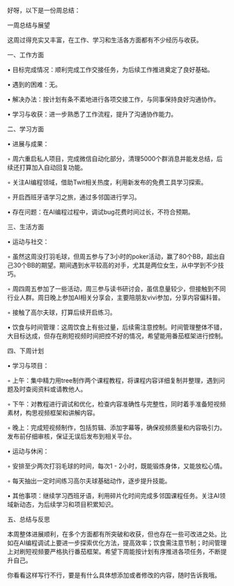 好呀，以下是一份周总结：

一周总结与展望

这周过得充实又丰富，在工作、学习和生活各方面都有不少经历与收获。

一、工作方面

• 目标完成情况：顺利完成工作交接任务，为后续工作推进奠定了良好基础。

• 遇到的困难：无。

• 解决办法：按计划有条不紊地进行各项交接工作，与同事保持良好沟通协作。

• 学习与收获：进一步熟悉了工作流程，提升了沟通协作能力。

二、学习方面

• 进展与成果：

◦ 周六重启私人项目，完成微信自动化部分，清理5000个群消息并能发总结，后续还打算加入自动回复功能。

◦ 关注AI编程领域，借助Twit相关热度，利用新发布的免费工具学习探索。

◦ 开启西班牙语学习之旅，通过多邻国进行学习。

• 存在问题：在AI编程过程中，调试bug花费时间过长，不符合预期。

三、生活方面

• 运动与社交：

◦ 虽然这周没打羽毛球，但周五参与了3小时的poker活动，赢了80个BB，超出自己30个BB的期望。期间遇到水平较高的对手，尤其是两位女生，从中学到不少技巧。

◦ 周四周五参加了一些活动，周三参与读书研讨会，虽信息量较少，但接触到不同行业人群。周日晚上参加AI相关分享会，主要陪朋友vivi参加，分享内容偏科普。

◦ 接触了高尔夫球，打算后续开启练习。

• 饮食与时间管理：这周饮食上有些过量，后续需注意控制。时间管理整体不错，大目标达成，但存在刷短视频时间把控不好的情况，希望能用番茄框架进行控制。

四、下周计划

• 学习与项目：

◦ 上午：集中精力用tree制作两个课程教程，将课程内容详细复制并整理，遇到问题及时查阅资料或请教他人。

◦ 下午：对教程进行调试和优化，检查内容准确性与完整性，同时着手准备短视频素材，构思视频框架和讲解内容。

◦ 晚上：完成短视频制作，包括剪辑、添加字幕等，确保视频质量和内容吸引力。发布前仔细审核，保证无误后发布到相关平台。

• 运动与休闲：

◦ 安排至少两次打羽毛球的时间，每次1 - 2小时，既能锻炼身体，又能放松心情。

◦ 每天抽出一定时间练习高尔夫球基础动作，逐步提升技能。

• 其他事项：继续学习西班牙语，利用碎片化时间完成多邻国课程任务。关注AI领域新动态，为后续学习和项目积累知识。

五、总结与反思

本周整体进展顺利，在多个方面都有所突破和收获，但也存在一些可改进之处。比如在AI编程调试上要进一步探索优化方法，提高效率；饮食需注意节制；时间管理上对刷短视频要严格执行番茄框架。希望下周能按计划有序推进各项任务，不断提升自己。

你看看这样写行不行，要是有什么具体想添加或者修改的内容，随时告诉我哦。